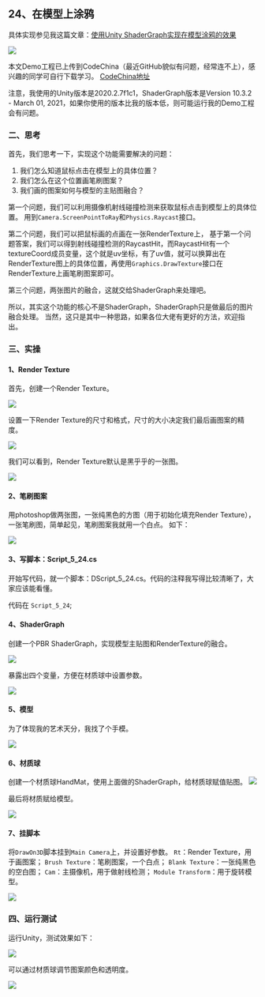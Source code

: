 ## 24、在模型上涂鸦
具体实现参见我这篇文章：[使用Unity ShaderGraph实现在模型涂鸦的效果](https://linxinfa.blog.csdn.net/article/details/114951109)

![](20210317224425911.gif)

本文Demo工程已上传到CodeChina（最近GitHub貌似有问题，经常连不上），感兴趣的同学可自行下载学习。
[CodeChina地址](https://codechina.csdn.net/linxinfa/UnityShaderGraphGraffiti)


注意，我使用的Unity版本是2020.2.7f1c1，ShaderGraph版本是Version 10.3.2 - March 01, 2021，如果你使用的版本比我的版本低，则可能运行我的Demo工程会有问题。

### 二、思考
首先，我们思考一下，实现这个功能需要解决的问题：
1. 我们怎么知道鼠标点击在模型上的具体位置？
2. 我们怎么在这个位置画笔刷图案？
3. 我们画的图案如何与模型的主贴图融合？

第一个问题，我们可以利用摄像机射线碰撞检测来获取鼠标点击到模型上的具体位置。
用到`Camera.ScreenPointToRay`和`Physics.Raycast`接口。

第二个问题，我们可以把鼠标画的点画在一张RenderTexture上，
基于第一个问题答案，我们可以得到射线碰撞检测的RaycastHit，而RaycastHit有一个textureCoord成员变量，这个就是uv坐标，有了uv值，就可以换算出在RenderTexture图上的具体位置，再使用`Graphics.DrawTexture`接口在RenderTexture上画笔刷图案即可。

第三个问题，两张图片的融合，这就交给ShaderGraph来处理吧。

所以，其实这个功能的核心不是ShaderGraph，ShaderGraph只是做最后的图片融合处理。
当然，这只是其中一种思路，如果各位大佬有更好的方法，欢迎指出。

### 三、实操
#### 1、Render Texture
首先，创建一个Render Texture。

![](20210317215850282.png)

设置一下Render Texture的尺寸和格式，尺寸的大小决定我们最后画图案的精度。

![](20210317220017365.png)

我们可以看到，Render Texture默认是黑乎乎的一张图。

![](20210317220331656.png)

#### 2、笔刷图案
用photoshop做两张图，一张纯黑色的方图（用于初始化填充Render Texture），一张笔刷图，简单起见，笔刷图案我就用一个白点。
如下：

![](20210317220545499.png)

#### 3、写脚本：Script_5_24.cs
开始写代码，就一个脚本：DScript_5_24.cs。代码的注释我写得比较清晰了，大家应该能看懂。

代码在 `Script_5_24`;


#### 4、ShaderGraph
创建一个PBR ShaderGraph，实现模型主贴图和RenderTexture的融合。

![](20210317222154325.png)

暴露出四个变量，方便在材质球中设置参数。

![](20210317222505718.png)


#### 5、模型
为了体现我的艺术天分，我找了个手模。

![](20210317222851155.gif)


#### 6、材质球
创建一个材质球HandMat，使用上面做的ShaderGraph，给材质球赋值贴图。
![](20210317223135454.png)

最后将材质赋给模型。

![](20210317223355763.png)


#### 7、挂脚本
将`DrawOn3D`脚本挂到`Main Camera`上，并设置好参数。
`Rt`：Render Texture，用于画图案；
`Brush Texture`：笔刷图案，一个白点；
`Blank Texture`：一张纯黑色的空白图；
`Cam`：主摄像机，用于做射线检测；
`Module Transform`：用于旋转模型。

![](20210317223515384.png)


### 四、运行测试
运行Unity，测试效果如下：

![](20210317224425911.gif)

可以通过材质球调节图案颜色和透明度。

![](20210317231220528.gif)